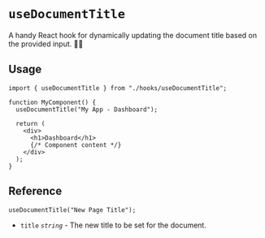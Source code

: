 # `useDocumentTitle`

A handy React hook for dynamically updating the document title based on the provided input. 📄🔖

## Usage

```tsx
import { useDocumentTitle } from "./hooks/useDocumentTitle";

function MyComponent() {
  useDocumentTitle("My App - Dashboard");

  return (
    <div>
      <h1>Dashboard</h1>
      {/* Component content */}
    </div>
  );
}
```

## Reference

```tsx
useDocumentTitle("New Page Title");
```

- `title` _`string`_ - The new title to be set for the document.
